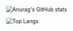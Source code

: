 ![Anurag's GitHub stats](https://github-readme-stats.vercel.app/api?username=Eason-Chen)

![Top Langs](https://github-readme-stats.vercel.app/api/top-langs/?username=anuraghazra)
